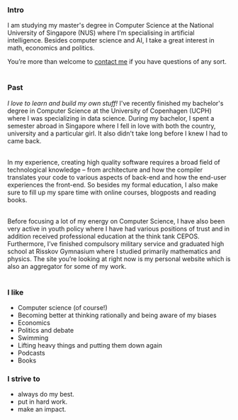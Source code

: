 ### Intro

I am studying my master's degree in Computer Science at the National University of Singapore (NUS) where I'm specialising in artificial intelligence. Besides computer science and AI, I take a great interest in math, economics and politics.

You’re more than welcome to [contact me](/contact) if you have questions of any sort.
<br></br>

### Past

_I love to learn and build my own stuff!_ I've recently finished my bachelor's degree in Computer Science at the University of Copenhagen (UCPH) where I was specializing in data science. During my bachelor, I spent a semester abroad in Singapore where I fell in love with both the country, university and a particular girl. It also didn't take long before I knew I had to came back.
<br></br>

In my experience, creating high quality software requires a broad field of technological knowledge – from architecture and how the compiler translates your code to various aspects of back-end and how the end-user experiences the front-end. So besides my formal education, I also make sure to fill up my spare time with online courses, blogposts and reading books.
<br></br>

Before focusing a lot of my energy on Computer Science, I have also been very active in youth policy where I have had various positions of trust and in addition received professional education at the think tank CEPOS. Furthermore, I’ve finished compulsory military service and graduated high school at Risskov Gymnasium where I studied primarily mathematics and physics. The site you’re looking at right now is my personal website which is also an aggregator for some of my work.
<br></br>

### I like

- Computer science (of course!)
- Becoming better at thinking rationally and being aware of my biases
- Economics
- Politics and debate
- Swimming
- Lifting heavy things and putting them down again
- Podcasts
- Books

### I strive to

- always do my best.
- put in hard work.
- make an impact.
